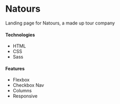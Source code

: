 # Natours
Landing page for Natours, a made up tour company


#### Technologies

  - HTML
  - CSS
  - Sass
  
  
#### Features

  - Flexbox
  - Checkbox Nav
  - Columns
  - Responsive

